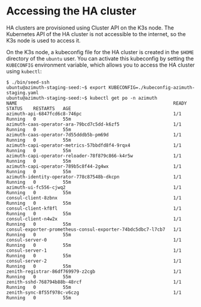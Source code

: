 # Accessing the HA cluster

HA clusters are provisioned using Cluster API on the K3s node. The Kubernetes API of the
HA cluster is not accessible to the internet, so the K3s node is used to access it.

On the K3s node, a kubeconfig file for the HA cluster is created in the `$HOME` directory
of the `ubuntu` user. You can activate this kubeconfig by setting the `KUBECONFIG` environment
variable, which allows you to access the HA cluster using `kubectl`:

```
$ ./bin/seed-ssh
ubuntu@azimuth-staging-seed:~$ export KUBECONFIG=./kubeconfig-azimuth-staging.yaml
ubuntu@azimuth-staging-seed:~$ kubectl get po -n azimuth
NAME                                                          READY   STATUS    RESTARTS   AGE
azimuth-api-6847fcd6c8-746pc                                  1/1     Running   0          55m
azimuth-caas-operator-ara-79bcd7c5dd-k6zf5                    1/1     Running   0          55m
azimuth-caas-operator-7d55dddb5b-pm69d                        1/1     Running   0          55m
azimuth-capi-operator-metrics-57bbdfd8f4-9rqx4                1/1     Running   0          55m
azimuth-capi-operator-reloader-78f879c866-k4r5w               1/1     Running   0          55m
azimuth-capi-operator-789b5c8f44-2g4wx                        1/1     Running   0          55m
azimuth-identity-operator-778c87548b-dkcpn                    1/1     Running   0          55m
azimuth-ui-fc556-cjwq2                                        1/1     Running   0          55m
consul-client-8zbnx                                           1/1     Running   0          55m
consul-client-kf8fl                                           1/1     Running   0          55m
consul-client-n4w2x                                           1/1     Running   0          55m
consul-exporter-prometheus-consul-exporter-74bdc5dbc7-l7cb7   1/1     Running   0          55m
consul-server-0                                               1/1     Running   0          55m
consul-server-1                                               1/1     Running   0          55m
consul-server-2                                               1/1     Running   0          55m
zenith-registrar-86df769979-z2cgb                             1/1     Running   0          55m
zenith-sshd-768794b88b-48rcf                                  1/1     Running   0          55m
zenith-sync-8f55f978c-v6czg                                   1/1     Running   0          55m
```

